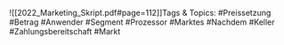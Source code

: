 
![[2022_Marketing_Skript.pdf#page=112]]Tags & Topics:
   #Preissetzung
   #Betrag
   #Anwender
   #Segment
   #Prozessor
   #Marktes
   #Nachdem
   #Keller
   #Zahlungsbereitschaft
   #Markt